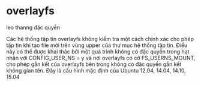 # overlayfs
leo thanng đặc quyền

Các hệ thống tập tin overlayfs không kiểm tra một cách chính xác cho phép tập tin khi
tạo file mới trên vùng upper của thư mục hệ thống tập tin. Điều này có thể được khai thác
bởi một quá trình không có đặc quyền trong hạt nhân với CONFIG_USER_NS = y và nơi
overlayfs có cờ FS_USERNS_MOUNT, cho phép gắn kết của overlayfs
bên trong không có đặc quyền gắn kết không gian tên. Đây là cấu hình mặc định của
Ubuntu 12.04, 14.04, 14.10, 15.04

